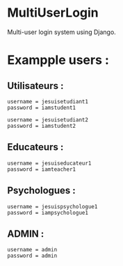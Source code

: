 # MultiUserLogin
Multi-user login system using Django.

# Exampple users :
## Utilisateurs :
```
username = jesuisetudiant1
password = iamstudent1
```
```
username = jesuisetudiant2
password = iamstudent2
```
## Educateurs :
```
username = jesuiseducateur1
password = iamteacher1
```
## Psychologues :
```
username = jesuispsychologue1
password = iampsychologue1
```
## ADMIN :
```
username = admin
password = admin
```

